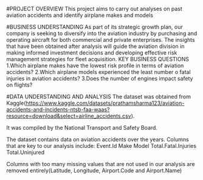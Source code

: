 #PROJECT OVERVIEW
This project aims to carry out analyses on past aviation accidents and identify airplane makes and models

#BUSINESS UNDERSTANDING
As part of its strategic growth plan, our company is seeking to diversify into the aviation industry by purchasing and operating aircraft for both commercial and private enterprises. 
The insights that have been obtained after analysis will guide the aviation division in making informed investment decisions and developing effective risk management strategies for fleet acquisition.
KEY BUSINESS QUESTIONS
1.Which airplane makes have the lowest risk profile in terms of aviation accidents?
2.Which airplane models experienced the least number o fatal injuries in aviation accidents?
3.Does the number of engines impact safety on flights?

#DATA UNDERSTANDING AND ANALYSIS
The dataset was obtained from Kaggle(https://www.kaggle.com/datasets/prathamsharma123/aviation-accidents-and-incidents-ntsb-faa-waas?resource=download&select=airline_accidents.csv). 

It was compiled by the National Transport and Safety Board.

The dataset contains data on aviation accidents over the years.
Columns that are key to our analysis include:
    Event.Id 
    Make
    Model
    Total.Fatal.Injuries
    Total.Uninjured

Columns with too many missing values that are not used in our analysis are removed entirely(Latitude, Longitude, Airport.Code and Airport.Name)



